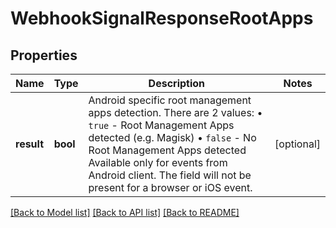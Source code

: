# WebhookSignalResponseRootApps

## Properties
Name | Type | Description | Notes
------------ | ------------- | ------------- | -------------
**result** | **bool** | Android specific root management apps detection. There are 2 values: • `true` - Root Management Apps detected (e.g. Magisk) • `false` - No Root Management Apps detected Available only for events from Android client. The field will not be present for a browser or iOS event.  | [optional] 

[[Back to Model list]](../README.md#documentation-for-models) [[Back to API list]](../README.md#documentation-for-api-endpoints) [[Back to README]](../README.md)

